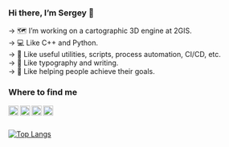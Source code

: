 ### Hi there, I’m Sergey 👋

→ 🗺️ I’m working on a cartographic 3D engine at 2GIS. <br>
→ 💻 Like C++ and Python. <br>
→ 🤖 Like useful utilities, scripts, process automation, CI/CD, etc. <br>
→ 📖 Like typography and writing. <br>
→ 🎯 Like helping people achieve their goals.


### Where to find me

[<img align="left" width="20px" src="https://simpleicons.org/icons/gmail.svg" />][gmail]
[<img align="left" width="20px" src="https://simpleicons.org/icons/linkedin.svg" />][linkedin]
[<img align="left" width="20px" src="https://simpleicons.org/icons/instagram.svg" />][instagram]
[<img align="left" width="20px" src="https://simpleicons.org/icons/goodreads.svg" />][goodreads]

<br><br>

[![Top Langs](https://github-readme-stats.vercel.app/api/top-langs/?username=sergey-vaytsel&layout=compact)](https://github.com/anuraghazra/github-readme-stats)


<!-- links -->
[vk]: https://vk.com/vaytsel_sa
[facebook]: https://www.facebook.com/sergey.vaytsel
[linkedin]: https://www.linkedin.com/in/s-vaytsel
[instagram]: https://www.instagram.com/vaytselsergey
[gmail]: mailto:sergey.vaytsel@gmail.com
[goodreads]: https://www.goodreads.com/user/show/88544319-sergey-vaytsel
